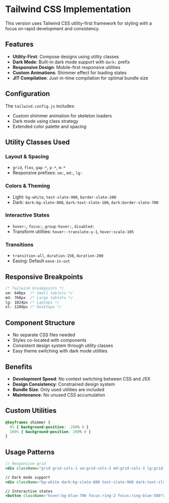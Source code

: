 # Tailwind CSS Implementation

This version uses Tailwind CSS utility-first framework for styling with a focus on rapid development and consistency.

## Features

- **Utility-First**: Compose designs using utility classes
- **Dark Mode**: Built-in dark mode support with `dark:` prefix
- **Responsive Design**: Mobile-first responsive utilities
- **Custom Animations**: Shimmer effect for loading states
- **JIT Compilation**: Just-in-time compilation for optimal bundle size

## Configuration

The `tailwind.config.js` includes:
- Custom shimmer animation for skeleton loaders
- Dark mode using class strategy
- Extended color palette and spacing

## Utility Classes Used

### Layout & Spacing
- `grid`, `flex`, `gap-*`, `p-*`, `m-*`
- Responsive prefixes: `sm:`, `md:`, `lg:`

### Colors & Theming
- Light: `bg-white`, `text-slate-900`, `border-slate-200`
- Dark: `dark:bg-slate-800`, `dark:text-slate-100`, `dark:border-slate-700`

### Interactive States
- `hover:`, `focus:`, `group-hover:`, `disabled:`
- Transform utilities: `hover:-translate-y-1`, `hover:scale-105`

### Transitions
- `transition-all`, `duration-150`, `duration-200`
- Easing: Default `ease-in-out`

## Responsive Breakpoints

```css
/* Tailwind breakpoints */
sm: 640px  /* Small tablets */
md: 768px  /* Large tablets */
lg: 1024px /* Laptops */
xl: 1280px /* Desktops */
```

## Component Structure

- No separate CSS files needed
- Styles co-located with components
- Consistent design system through utility classes
- Easy theme switching with dark mode utilities

## Benefits

- **Development Speed**: No context switching between CSS and JSX
- **Design Consistency**: Constrained design system
- **Bundle Size**: Only used utilities are included
- **Maintenance**: No unused CSS accumulation

## Custom Utilities

```css
@keyframes shimmer {
  0% { background-position: -200% 0 }
  100% { background-position: 200% 0 }
}
```

## Usage Patterns

```jsx
// Responsive grid
<div className="grid grid-cols-1 sm:grid-cols-2 md:grid-cols-3 lg:grid-cols-4 gap-6">

// Dark mode support
<div className="bg-white dark:bg-slate-800 text-slate-900 dark:text-slate-100">

// Interactive states
<button className="hover:bg-blue-700 focus:ring-2 focus:ring-blue-500">
```